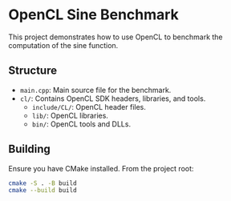 # OpenCL Sine Benchmark

This project demonstrates how to use OpenCL to benchmark the computation of the sine function.

## Structure

- `main.cpp`: Main source file for the benchmark.
- `cl/`: Contains OpenCL SDK headers, libraries, and tools.
  - `include/CL/`: OpenCL header files.
  - `lib/`: OpenCL libraries.
  - `bin/`: OpenCL tools and DLLs.

## Building

Ensure you have CMake installed. From the project root:

```sh
cmake -S . -B build
cmake --build build
